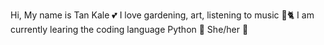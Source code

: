 Hi, My name is Tan Kale 💕
I love gardening, art, listening to music 🦋🐈
I am currently learing the coding language Python 👾
She/her 🐚

<!---
Tankale07/Tankale07 is a ✨ special ✨ repository because its `README.md` (this file) appears on your GitHub profile.
You can click the Preview link to take a look at your changes.
--->
